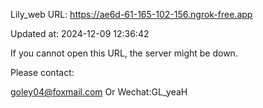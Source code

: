 Lily_web URL: https://ae6d-61-165-102-156.ngrok-free.app

Updated at: 2024-12-09 12:36:42

If you cannot open this URL, the server might be down.

Please contact: 

goley04@foxmail.com Or Wechat:GL_yeaH